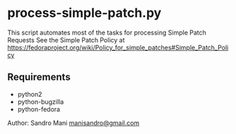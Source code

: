 process-simple-patch.py
===========================

This script automates most of the tasks for processing Simple Patch Requests
See the Simple Patch Policy at
https://fedoraproject.org/wiki/Policy_for_simple_patches#Simple_Patch_Policy

Requirements
------------
* python2
* python-bugzilla
* python-fedora

Author: Sandro Mani <manisandro@gmail.com>
